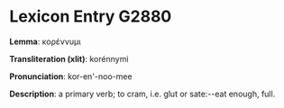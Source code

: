 # Lexicon Entry G2880

**Lemma**: κορέννυμι

**Transliteration (xlit)**: korénnymi

**Pronunciation**: kor-en'-noo-mee

**Description**:
a primary verb; to cram, i.e. glut or sate:--eat enough, full.
